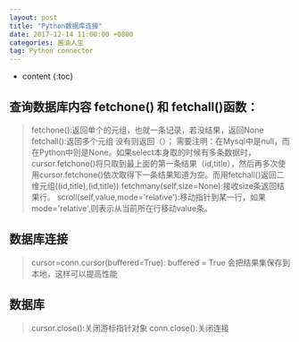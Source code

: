 ```yaml
---
layout: post
title: "Python数据库连接"
date: 2017-12-14 11:00:00 +0800 
categories: 酱油人生
tag: Python connector
---
```

* content
{:toc}

## 查询数据库内容 fetchone() 和 fetchall()函数：
> fetchone():返回单个的元组，也就一条记录，若没结果，返回None
> fetchall():返回多个元组 没有则返回（）；
> 需要注明：在Mysql中是null，而在Python中则是None。如果select本身取的时候有多条数据时，cursor.fetchone()将只取到最上面的第一条结果（id,title），然后再多次使用cursor.fetchone()依次取得下一条结果知道为空。而用fetchall()返回二维元组((id,title),(id,title))
> fetchmany(self,size=None):接收size条返回结果行。
> scroll(self,value,mode='relative'):移动指针到某一行，如果mode='relative',则表示从当前所在行移动value条。

## 数据库连接
> cursor=conn.cursor(buffered=True): buffered = True 会把结果集保存到本地，这样可以提高性能

## 数据库
> cursor.close():关闭游标指针对象
> conn.close():关闭连接

